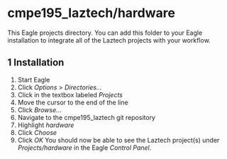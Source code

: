 # cmpe195_laztech/hardware

This Eagle projects directory. You can add this folder to your Eagle installation to integrate all of the Laztech projects with your workflow.

## 1 Installation
1. Start Eagle
2. Click *Options* > *Directories...*
3. Click in the textbox labeled *Projects*
4. Move the cursor to the end of the line
5. Click *Browse...*
6. Navigate to the cmpe195_laztech git repository
7. Highlight *hardware*
8. Click *Choose*
9. Click *OK*
You should now be able to see the Laztech project(s) under *Projects/hardware* in the Eagle *Control Panel*.

